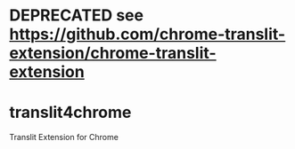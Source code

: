# DEPRECATED see https://github.com/chrome-translit-extension/chrome-translit-extension

# translit4chrome
Translit Extension for Chrome
